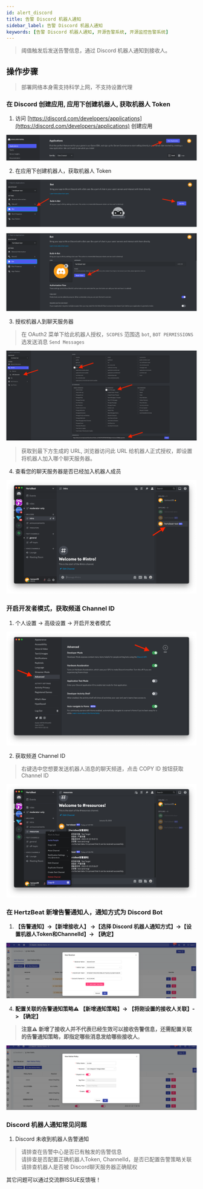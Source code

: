 ```yaml
---
id: alert_discord  
title: 告警 Discord 机器人通知      
sidebar_label: 告警 Discord 机器人通知      
keywords: [告警 Discord 机器人通知, 开源告警系统, 开源监控告警系统]
---
```


> 阈值触发后发送告警信息，通过 Discord 机器人通知到接收人。

## 操作步骤

> 部署网络本身需支持科学上网，不支持设置代理

### 在 Discord 创建应用, 应用下创建机器人, 获取机器人 Token

1. 访问 [https://discord.com/developers/applications](https://discord.com/developers/applications) 创建应用

![bot](/img/docs/help/discord-bot-1.png)

2. 在应用下创建机器人，获取机器人 Token

![bot](/img/docs/help/discord-bot-2.png)

![bot](/img/docs/help/discord-bot-3.png)

3. 授权机器人到聊天服务器

> 在 OAuth2 菜单下给此机器人授权，`SCOPES` 范围选 `bot`, `BOT PERMISSIONS` 选发送消息 `Send Messages`

![bot](/img/docs/help/discord-bot-4.png)

> 获取到最下方生成的 URL, 浏览器访问此 URL 给机器人正式授权，即设置将机器人加入哪个聊天服务器。

4. 查看您的聊天服务器是否已经加入机器人成员

![bot](/img/docs/help/discord-bot-5.png)

### 开启开发者模式，获取频道 Channel ID

1. 个人设置 -> 高级设置 -> 开启开发者模式

![bot](/img/docs/help/discord-bot-6.png)

2. 获取频道 Channel ID

> 右键选中您想要发送机器人消息的聊天频道，点击 COPY ID 按钮获取 Channel ID

![bot](/img/docs/help/discord-bot-7.png)

### 在 HertzBeat 新增告警通知人，通知方式为 Discord Bot

1. **【告警通知】->【新增接收人】 ->【选择 Discord 机器人通知方式】->【设置机器人Token和ChannelId】-> 【确定】**

![email](/img/docs/help/discord-bot-8.png)

4. **配置关联的告警通知策略⚠️ 【新增通知策略】-> 【将刚设置的接收人关联】-> 【确定】**

> **注意⚠️ 新增了接收人并不代表已经生效可以接收告警信息，还需配置关联的告警通知策略，即指定哪些消息发给哪些接收人**。

![email](/img/docs/help/alert-notice-policy.png)

### Discord 机器人通知常见问题

1. Discord 未收到机器人告警通知

> 请排查在告警中心是否已有触发的告警信息   
> 请排查是否配置正确机器人Token, ChannelId，是否已配置告警策略关联   
> 请排查机器人是否被 Discord聊天服务器正确赋权

其它问题可以通过交流群ISSUE反馈哦！
